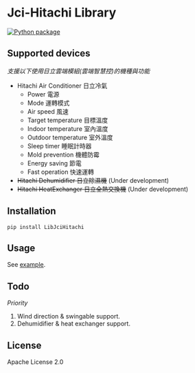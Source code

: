 # Jci-Hitachi Library

[![Python package](https://github.com/qqaatw/LibJciHitachi/workflows/Python%20package/badge.svg)](https://github.com/qqaatw/LibJciHitachi/actions)

## Supported devices

*支援以下使用日立雲端模組(雲端智慧控)的機種與功能*

- Hitachi Air Conditioner 日立冷氣
  - Power 電源
  - Mode 運轉模式
  - Air speed 風速
  - Target temperature 目標溫度
  - Indoor temperature 室內溫度
  - Outdoor temperature 室外溫度
  - Sleep timer 睡眠計時器
  - Mold prevention 機體防霉
  - Energy saving 節電
  - Fast operation 快速運轉
- ~~Hitachi Dehumidifier 日立除濕機~~ (Under development)
- ~~Hitachi HeatExchanger 日立全熱交換機~~ (Under development)

## Installation

    pip install LibJciHitachi

## Usage

See [example](example.py).

## Todo

*Priority*

1. Wind direction & swingable support.
2. Dehumidifier & heat exchanger support.

## License

Apache License 2.0